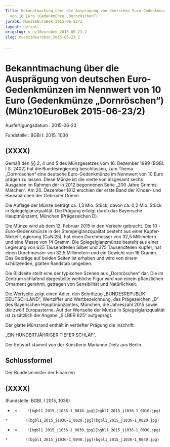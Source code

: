 ```yaml
---
Title: Bekanntmachung über die Ausprägung von deutschen Euro-Gedenkmünzen im Nennwert
  von 10 Euro (Gedenkmünze „Dornröschen“)
jurabk: Münz10EuroBek 2015-06-23/2
layout: default
origslug: m_nz10eurobek_2015-06-23_2
slug: muenz10eurobek_2015-06-23_2

---
```


# Bekanntmachung über die Ausprägung von deutschen Euro-Gedenkmünzen im Nennwert von 10 Euro (Gedenkmünze „Dornröschen“) (Münz10EuroBek 2015-06-23/2)

Ausfertigungsdatum
:   2015-06-23

Fundstelle
:   BGBl I: 2015, 1036


## (XXXX)

Gemäß den §§ 2, 4 und 5 des Münzgesetzes vom 16. Dezember 1999 (BGBl.
I S. 2402) hat die Bundesregierung beschlossen, zum Thema
„Dornröschen“ eine deutsche Euro-Gedenkmünze im Nennwert von 10 Euro
prägen zu lassen. Diese Münze ist die vierte von insgesamt sechs
Ausgaben im Rahmen der in 2012 begonnenen Serie „200 Jahre Grimms
Märchen“. Am 20. Dezember 1812 erschien der erste Band der Kinder- und
Hausmärchen der Gebrüder Grimm.

Die Auflage der Münze beträgt ca. 1,3 Mio. Stück, davon ca. 0,2 Mio.
Stück in Spiegelglanzqualität. Die Prägung erfolgt durch das
Bayerische Hauptmünzamt, München (Prägezeichen D).

Die Münze wird ab dem 12. Februar 2015 in den Verkehr gebracht. Die 10
-Euro-Gedenkmünze in der Stempelglanzqualität besteht aus einer
Kupfer-Nickel-Legierung (CuNi25), hat einen Durchmesser von 32,5
Millimetern und eine Masse von 14 Gramm. Die Spiegelglanzmünze besteht
aus einer Legierung von 625 Tausendteilen Silber und 375 Tausendteilen
Kupfer, hat einen Durchmesser von 32,5 Millimetern und ein Gewicht von
16 Gramm. Das Gepräge auf beiden Seiten ist erhaben und wird von einem
schützenden, glatten Randstab umgeben.

Die Bildseite stellt eine der typischen Szenen aus „Dornröschen“ dar.
Die im Zentrum schlafend dargestellte weibliche Figur wird von einem
pflanzlichen Ornament gerahmt, getragen von Sensibilität und
Natürlichkeit.

Die Wertseite zeigt einen Adler, den Schriftzug „BUNDESREPUBLIK
DEUTSCHLAND“, Wertziffer und Wertbezeichnung, das Prägezeichen „D“ des
Bayerischen Hauptmünzamtes, München, die Jahreszahl 2015 sowie die
zwölf Europasterne. Auf der Wertseite der Münze in
Spiegelglanzqualität ist zusätzlich die Angabe „SILBER 625“
aufgeprägt.

Der glatte Münzrand enthält in vertiefter Prägung die Inschrift:

„EIN HUNDERTJÄHRIGER TIEFER SCHLAF“.

Der Entwurf stammt von der Künstlerin Marianne Dietz aus Berlin.


## Schlussformel

Der Bundesminister der Finanzen


## (XXXX)

(Fundstelle: BGBl. I 2015, 1036)


*    *        ![bgbl1_2015_j1036-1_0010.jpg](bgbl1_2015_j1036-1_0010.jpg)
    *        ![bgbl1_2015_j1036-1_0020.jpg](bgbl1_2015_j1036-1_0020.jpg)

*    *        ![bgbl1_2015_j1036-1_0030.jpg](bgbl1_2015_j1036-1_0030.jpg)
    *        ![bgbl1_2015_j1036-1_0040.jpg](bgbl1_2015_j1036-1_0040.jpg)


